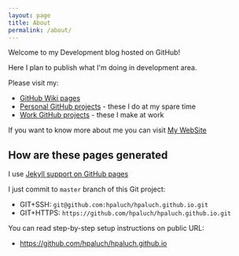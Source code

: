 ```yaml
---
layout: page
title: About
permalink: /about/
---
```


Welcome to my Development blog hosted on GitHub!

Here I plan to publish what I'm doing in development area.

Please visit my:

* [GitHub Wiki pages](https://github.com/hpaluch/hpaluch.github.io/wiki)
* [Personal GitHub projects](https://github.com/hpaluch/hpaluch) - these I do
  at my spare time
* [Work GitHub projects](https://github.com/hpaluch/hpaluch) - these I make
  at work

If you want to know more about me you can
visit [My WebSite](https://www.henryx.info)

## How are these pages generated

I use [Jekyll support on GitHub pages](https://docs.github.com/en/free-pro-team@latest/github/working-with-github-pages/setting-up-a-github-pages-site-with-jekyll)

I just commit to `master` branch of this Git project:

* GIT+SSH:  `git@github.com:hpaluch/hpaluch.github.io.git`
* GIT+HTTPS: `https://github.com/hpaluch/hpaluch.github.io.git`

You can read step-by-step setup instructions on public URL:

* <https://github.com/hpaluch/hpaluch.github.io>

